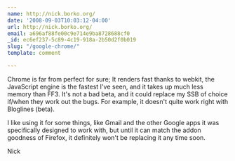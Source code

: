 ```yaml
---
name: http://nick.borko.org/
date: '2008-09-03T10:03:12-04:00'
url: http://nick.borko.org/
email: a696af88fe00c9e714e9ba8728688cf0
_id: ec6ef237-5c89-4c19-918a-2b50d2f0b019
slug: "/google-chrome/"
template: comment

---
```


Chrome is far from perfect for sure; It renders fast thanks to webkit, the JavaScript engine is the fastest I've seen, and it takes up much less memory than FF3.  It's not a bad beta, and it could replace my SSB of choice if/when they work out the bugs.  For example, it doesn't quite work right with Bloglines (beta).

I like using it for some things, like Gmail and the other Google apps it was specifically designed to work with, but until it can match the addon goodness of Firefox, it definitely won't be replacing it any time soon.

Nick
